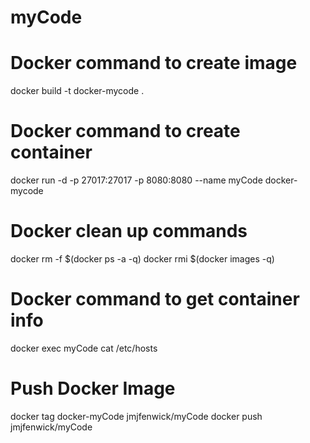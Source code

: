 # myCode

# Docker command to create image
docker build -t docker-mycode .

# Docker command to create container
docker run -d -p 27017:27017 -p 8080:8080 --name myCode docker-mycode

# Docker clean up commands
docker rm -f $(docker ps -a -q)
docker rmi $(docker images -q)

# Docker command to get container info
docker exec myCode cat /etc/hosts

# Push Docker Image 
docker tag docker-myCode jmjfenwick/myCode
docker push jmjfenwick/myCode